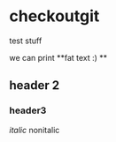 # checkoutgit
test stuff

we can print **fat text :) **


## header 2
### header3

*italic* nonitalic
